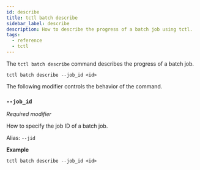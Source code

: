 ```yaml
---
id: describe
title: tctl batch describe
sidebar_label: describe
description: How to describe the progress of a batch job using tctl.
tags:
  - reference
  - tctl
---
```


The `tctl batch describe` command describes the progress of a batch job.

`tctl batch describe --job_id <id>`

The following modifier controls the behavior of the command.

### `--job_id`

_Required modifier_

How to specify the job ID of a batch job.

Alias: `--jid`

**Example**

```
tctl batch describe --job_id <id>
```
